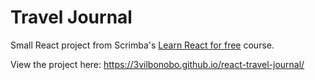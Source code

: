 # Travel Journal

Small React project from Scrimba's [Learn React for free](https://scrimba.com/learn/learnreact) course.

View the project here: https://3vilbonobo.github.io/react-travel-journal/
